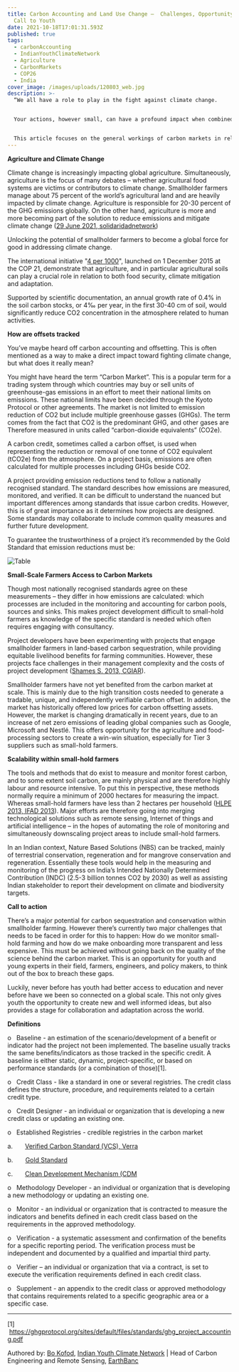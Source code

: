 ```yaml
---
title: Carbon Accounting and Land Use Change –  Challenges, Opportunity, and a
  Call to Youth
date: 2021-10-18T17:01:31.593Z
published: true
tags:
  - carbonAccounting
  - IndianYouthClimateNetwork
  - Agriculture
  - CarbonMarkets
  - COP26
  - India
cover_image: /images/uploads/120803_web.jpg
description: >-
  “We all have a role to play in the fight against climate change.


  Your actions, however small, can have a profound impact when combined with thousands of others.”


  This article focuses on the general workings of carbon markets in relation to small-hold farmers access. The article seeks to provide an overview of the present opportunity and challenges to small-hold farmers in the agriculture and food-production sector. Therefore, the initiatives are primarily mentioned in relation to LULUCF (Land Use, Land Use Change and Forestry).
---
```

**Agriculture and Climate Change**

Climate change is increasingly impacting global agriculture. Simultaneously, agriculture is the focus of many debates – whether agricultural food systems are victims or contributors to climate change. Smallholder farmers manage about 75 percent of the world’s agricultural land and are heavily impacted by climate change. Agriculture is responsible for 20-30 percent of the GHG emissions globally. On the other hand, agriculture is more and more becoming part of the solution to reduce emissions and mitigate climate change ([29 June 2021, solidaridadnetwork](https://www.solidaridadnetwork.org/news/solidaridad-and-rabobank-make-carbon-markets-work-for-smallholder-farmers/))

Unlocking the potential of smallholder farmers to become a global force for good in addressing climate change.

The international initiative "[4 per 1000](https://www.4p1000.org/)", launched on 1 December 2015 at the COP 21, demonstrate that agriculture, and in particular agricultural soils can play a crucial role in relation to both food security, climate mitigation and adaptation.

Supported by scientific documentation, an annual growth rate of 0.4% in the soil carbon stocks, or 4‰ per year, in the first 30-40 cm of soil, would significantly reduce CO2 concentration in the atmosphere related to human activities.

**How are offsets tracked**

You’ve maybe heard off carbon accounting and offsetting. This is often mentioned as a way to make a direct impact toward fighting climate change, but what does it really mean?

You might have heard the term “Carbon Market”. This is a popular term for a trading system through which countries may buy or sell units of greenhouse-gas emissions in an effort to meet their national limits on emissions. These national limits have been decided through the Kyoto Protocol or other agreements. The market is not limited to emission reduction of CO2 but include multiple greenhouse gasses (GHGs). The term comes from the fact that CO2 is the predominant GHG, and other gases are Therefore measured in units called “carbon-dioxide equivalents” (CO2e).

A carbon credit, sometimes called a carbon offset, is used when representing the reduction or removal of one tonne of CO2 equivalent (tCO2e) from the atmosphere. On a project basis, emissions are often calculated for multiple processes including GHGs beside CO2.

A project providing emission reductions tend to follow a nationally recognised standard. The standard describes how emissions are measured, monitored, and verified. It can be difficult to understand the nuanced but important differences among standards that issue carbon credits. However, this is of great importance as it determines how projects are designed. Some standards may collaborate to include common quality measures and further future development.

To guarantee the trustworthiness of a project it’s recommended by the Gold Standard that emission reductions must be:

![Table](/images/uploads/table.png "Source: Gold Standard (2020) “Guide – Carbon offsetting”")

**Small-Scale Farmers Access to Carbon Markets**

Though most nationally recognised standards agree on these measurements – they differ in how emissions are calculated: which processes are included in the monitoring and accounting for carbon pools, sources and sinks. This makes project development difficult to small-hold farmers as knowledge of the specific standard is needed which often requires engaging with consultancy.

Project developers have been experimenting with projects that engage smallholder farmers in land-based carbon sequestration, while providing equitable livelihood benefits for farming communities. However, these projects face challenges in their management complexity and the costs of project development ([Shames S. 2013, CGIAR](https://cgspace.cgiar.org/handle/10568/29009)).

Smallholder farmers have not yet benefited from the carbon market at scale. This is mainly due to the high transition costs needed to generate a tradable, unique, and independently verifiable carbon offset. In addition, the market has historically offered low prices for carbon offsetting assets. However, the market is changing dramatically in recent years, due to an increase of net zero emissions of leading global companies such as Google, Microsoft and Nestlé. This offers opportunity for the agriculture and food-processing sectors to create a win-win situation, especially for Tier 3 suppliers such as small-hold farmers. 

**Scalability within small-hold farmers**

The tools and methods that do exist to measure and monitor forest carbon, and to some extent soil carbon, are mainly physical and are therefore highly labour and resource intensive. To put this in perspective, these methods normally require a minimum of 2000 hectares for measuring the impact. Whereas small-hold farmers have less than 2 hectares per household ([HLPE 2013, IFAD 2013](https://www.researchgate.net/publication/256534307_Investing_in_smallholder_agriculture_for_food_security)). Major efforts are therefore going into merging technological solutions such as remote sensing, Internet of things and artificial intelligence – in the hopes of automating the role of monitoring and simultaneously downscaling project areas to include small-hold farmers.

In an Indian context, Nature Based Solutions (NBS) can be tracked, mainly of terrestrial conservation, regeneration and for mangrove conservation and regeneration. Essentially these tools would help in the measuring and monitoring of the progress on India’s Intended Nationally Determined Contribution (INDC) (2.5-3 billion tonnes CO2 by 2030) as well as assisting Indian stakeholder to report their development on climate and biodiversity targets.

**Call to action**

There’s a major potential for carbon sequestration and conservation within smallholder farming. However there’s currently two major challenges that needs to be faced in order for this to happen: How do we monitor small-hold farming and how do we make onboarding more transparent and less expensive. This must be achieved without going back on the quality of the science behind the carbon market. This is an opportunity for youth and young experts in their field, farmers, engineers, and policy makers, to think out of the box to breach these gaps. 

Luckily, never before has youth had better access to education and never before have we been so connected on a global scale. This not only gives youth the opportunity to create new and well informed ideas, but also provides a stage for collaboration and adaptation across the world.

**Definitions**

o   Baseline - an estimation of the scenario/development of a benefit or indicator had the project not been implemented. The baseline usually tracks the same benefits/indicators as those tracked in the specific credit. A baseline is either static, dynamic, project-specific, or based on performance standards (or a combination of those)\[1].

o   Credit Class - like a standard in one or several registries. The credit class defines the structure, procedure, and requirements related to a certain credit type.

o   Credit Designer - an individual or organization that is developing a new credit class or updating an existing one.

o   Established Registries - credible registries in the carbon market

a.       [Verified Carbon Standard (VCS), Verra](https://verra.org/)

b.       [Gold Standard](https://registry.goldstandard.org/)

c.       [Clean Development Mechanism (CDM](https://cdm.unfccc.int/index.html)

o   Methodology Developer - an individual or organization that is developing a new methodology or updating an existing one.

o   Monitor - an individual or organization that is contracted to measure the indicators and benefits defined in each credit class based on the requirements in the approved methodology.

o   Verification - a systematic assessment and confirmation of the benefits for a specific reporting period. The verification process must be independent and documented by a qualified and impartial third party.

o   Verifier – an individual or organization that via a contract, is set to execute the verification requirements defined in each credit class.

o   Supplement - an appendix to the credit class or approved methodology that contains requirements related to a specific geographic area or a specific case.

- - -

\[1]  <https://ghgprotocol.org/sites/default/files/standards/ghg_project_accounting.pdf>



Authored by: [Bo Kofod](https://www.linkedin.com/in/bo-sprotte), [Indian Youth Climate Network](https://iycn.in) | Head of Carbon Engineering and Remote Sensing, [EarthBanc](https://earthbanc.io/)